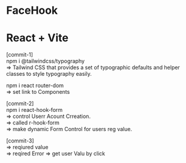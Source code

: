 
# FaceHook
# React + Vite

[commit-1] <br>
npm i @tailwindcss/typography <br> 
    => Tailwind CSS that provides a set of typographic defaults and helper classes to style typography easily. <br>

npm i react router-dom <br>
    => set link to Components <br>


[commit-2] <br>
npm i react-hook-form <br>
    => control Userr Acount Crreation. <br>
    => called r-hook-form <br>
    => make dynamic Form Control for users reg value. <br>

[commit-3] <br>
    => reqiured value <br>
    => reqired Error
    => get user Valu by click <br>
